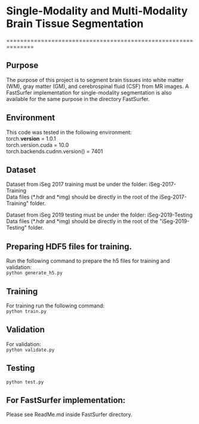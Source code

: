 # Single-Modality and Multi-Modality Brain Tissue Segmentation   
==============================================================   

## Purpose   
The purpose of this project is to segment brain tissues into white matter (WM), gray matter (GM), and cerebrospinal fluid (CSF) from MR images. A FastSurfer implementation for single-modality segmentation is also available for the same purpose in the directory FastSurfer.

## Environment   
This code was tested in the following environment:  
torch.__version__              = 1.0.1   
torch.version.cuda             = 10.0   
torch.backends.cudnn.version() = 7401   

## Dataset    
Dataset from iSeg 2017 training must be under the folder: iSeg-2017-Training   
Data files (*.hdr and *img) should be directly in the root of the iSeg-2017-Training" folder.   

Dataset from iSeg 2019 testing must be under the folder: iSeg-2019-Testing   
Data files (*.hdr and *img) should be directly in the root of the "iSeg-2019-Testing" folder.   

## Preparing HDF5 files for training.   
Run the following command to prepare the h5 files for training and validation:   
 ```python generate_h5.py ```    

## Training   
For training run the following command:   
```python train.py ``` 

## Validation   
For validation:    
```python validate.py ```    

## Testing   
```python test.py```   

## For FastSurfer implementation:   
Please see ReadMe.md inside FastSurfer directory.   
